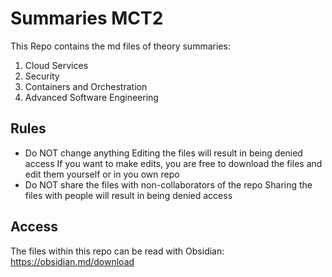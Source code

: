 # Summaries MCT2
This Repo contains the md files of theory summaries:
1. Cloud Services
2. Security
3. Containers and Orchestration
4. Advanced Software Engineering
## Rules
- Do NOT change anything
  Editing the files will result in being denied access
  If you want to make edits, you are free to download the files and edit them yourself or in you own repo
- Do NOT share the files with non-collaborators of the repo
  Sharing the files with people will result in being denied access

## Access
The files within this repo can be read with Obsidian:
https://obsidian.md/download